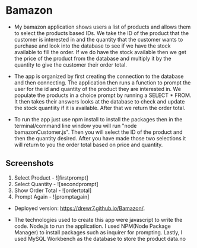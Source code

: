 # Bamazon

- My bamazon application shows users a list of products and allows them to select the products based IDs. We take the ID of the product that the customer is interested in and the quantity that the customer wants to purchase and look into the database to see if we have the stock available to fill the order. If we do have the stock available then we get the price of the product from the database and multiply it by the quantity to give the customer their order total. 

- The app is organized by first creating the connection to the database and then connecting. The application then runs a function to prompt the user for the id and quantity of the product they are interested in. We populate the products in a choice prompt by running a SELECT * FROM. It then takes their answers looks at the database to check and update the stock quantiity if it is available. After that we return the order total.

- To run the app just use npm install to install the packages then in the terminal/command line window you will run "node bamazonCustomer.js". Then you will select the ID of the product and then the quantity desired. After you have made those two selections it will return to you the order total based on price and quantity.

## Screenshots

1. Select Product - ![firstprompt]
2. Select Quantity - ![secondprompt]
3. Show Order Total - ![ordertotal]
4. Prompt Again - ![promptagain]

- Deployed version: https://drewr7.github.io/Bamazon/.

 - The technologies used to create this app were javascript to write the code. Node.js to run the application. I used NPM(Node Package Manager) to install packages such as inquirer for prompting. Lastly, I used MySQL Workbench as the database to store the product data.no